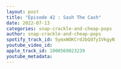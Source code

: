 ```yaml
---
layout: post
title: "Episode 42 : Sash The Cash"
date: 2022-07-13
categories: snap-crackle-and-cheap-pops
author: snap-crackle-and-cheap-pops
spotify_track_id: 5ymxWOKCrdJbQd7yIVkgyN
youtube_video_id: 
apple_track_id: 1000569823239
youtube_metadata: 
---
```

